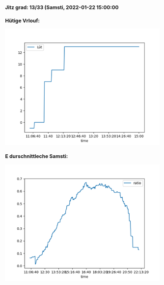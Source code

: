 ### Jitz grad: 13/33 (Samsti, 2022-01-22 15:00:00

### Hütige Vrlouf:
![Graph](Today.png)

### E durschnittleche Samsti:
![Graph](Samsti.png)